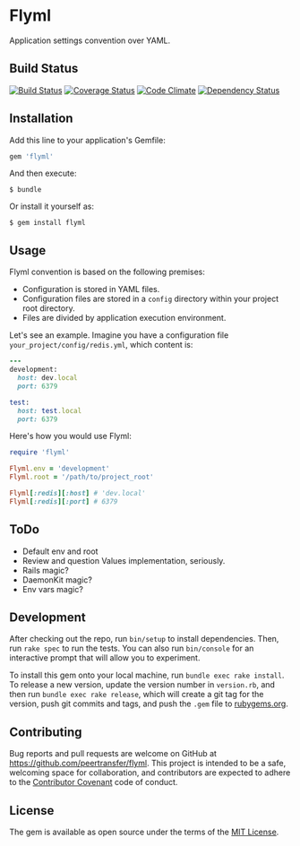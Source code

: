# Flyml

Application settings convention over YAML.

## Build Status

[![Build Status](https://travis-ci.org/peertransfer/flyml.svg?branch=master)](https://travis-ci.org/peertransfer/flyml)
[![Coverage Status](https://coveralls.io/repos/github/peertransfer/flyml/badge.svg?branch=master)](https://coveralls.io/github/peertransfer/flyml?branch=master)
[![Code Climate](https://codeclimate.com/github/peertransfer/flyml/badges/gpa.svg)](https://codeclimate.com/github/peertransfer/flyml)
[![Dependency Status](https://gemnasium.com/peertransfer/flyml.svg)](https://gemnasium.com/peertransfer/flyml)

## Installation

Add this line to your application's Gemfile:

```ruby
gem 'flyml'
```

And then execute:

    $ bundle

Or install it yourself as:

    $ gem install flyml

## Usage

Flyml convention is based on the following premises:

  - Configuration is stored in YAML files.
  - Configuration files are stored in a ``config`` directory within your project root directory.
  - Files are divided by application execution environment.

Let's see an example. Imagine you have a configuration file ``your_project/config/redis.yml``, which content is:

```ruby
---
development:
  host: dev.local
  port: 6379

test:
  host: test.local
  port: 6379
```

Here's how you would use Flyml:

```ruby
require 'flyml'

Flyml.env = 'development'
Flyml.root = '/path/to/project_root'

Flyml[:redis][:host] # 'dev.local'
Flyml[:redis][:port] # 6379
```

## ToDo

- Default env and root
- Review and question Values implementation, seriously.
- Rails magic?
- DaemonKit magic?
- Env vars magic?

## Development

After checking out the repo, run `bin/setup` to install dependencies. Then, run `rake spec` to run the tests. You can also run `bin/console` for an interactive prompt that will allow you to experiment.

To install this gem onto your local machine, run `bundle exec rake install`. To release a new version, update the version number in `version.rb`, and then run `bundle exec rake release`, which will create a git tag for the version, push git commits and tags, and push the `.gem` file to [rubygems.org](https://rubygems.org).

## Contributing

Bug reports and pull requests are welcome on GitHub at https://github.com/peertransfer/flyml. This project is intended to be a safe, welcoming space for collaboration, and contributors are expected to adhere to the [Contributor Covenant](http://contributor-covenant.org) code of conduct.

## License

The gem is available as open source under the terms of the [MIT License](http://opensource.org/licenses/MIT).
